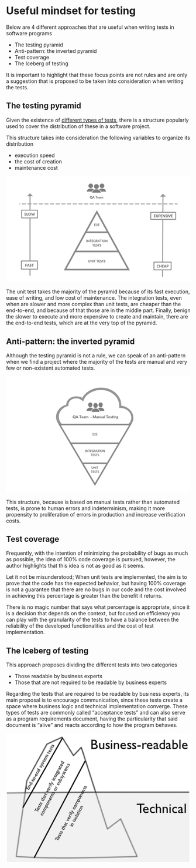 # Useful mindset for testing

Below are 4 different approaches that are useful when writing tests in software programs

* The testing pyramid 
* Anti-pattern: the inverted pyramid 
* Test coverage
* The Iceberg of testing


It is important to highlight that these focus points are not rules and are only a suggestion that is proposed to be taken into consideration when writing the tests.


## The testing pyramid

Given the existence of [different types of tests](./03.md), there is a structure popularly used to cover the distribution of these in a software project.


This structure takes into consideration the following variables to organize its distribution 
* execution speed 
* the cost of creation
* maintenance cost 


![testing pyramid](../img/04-testing-pyramid.png)

The unit test takes the majority of the pyramid because of its fast execution, ease of writing, and low cost of maintenance. The integration tests, even when are slower and more complex than unit tests, are cheaper than the end-to-end, and because of that those are in the middle part. Finally, benign the slower to execute and more expensive to create and maintain, there are the end-to-end tests, which are at the very top of the pyramid. 


## Anti-pattern: the inverted pyramid 

Although the testing pyramid is not a rule, we can speak of an anti-pattern when we find a project where the majority of the tests are manual and very few or non-existent automated tests.

![inverted pyramid](../img/04-inverted-pyramid.png)

This structure, because is based on manual tests rather than automated tests, is prone to human errors and indeterminism, making it more propensity to proliferation of errors in production and increase verification costs. 


## Test coverage

Frequently, with the intention of minimizing the probability of bugs as much as possible, the idea of 100% code coverage is pursued, however, the author highlights that this idea is not as good as it seems.

Let it not be misunderstood; When unit tests are implemented, the aim is to prove that the code has the expected behavior, but having 100% coverage is not a guarantee that there are no bugs in our code and the cost involved in achieving this percentage is greater than the benefit it returns.

There is no magic number that says what percentage is appropriate, since it is a decision that depends on the context, but focused on efficiency you can play with the granularity of the tests to have a balance between the reliability of the developed functionalities and the cost of test implementation.


## The Iceberg of testing

This approach proposes dividing the different tests into two categories
* Those readable by business experts
* Those that are not required to be readable by business experts


Regarding the tests that are required to be readable by business experts, its main proposal is to encourage communication, since these tests create a space where business logic and technical implementation converge. These types of tests are commonly called “acceptance tests” and can also serve as a program requirements document, having the particularity that said document is “alive” and reacts according to how the program behaves.




![Iceberg of Testing](../img/04-iceberg-of-testing.png)